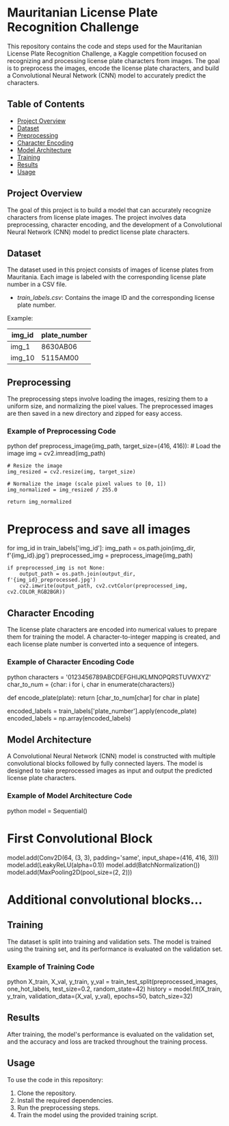 # Mauritanian License Plate Recognition Challenge

This repository contains the code and steps used for the Mauritanian License Plate Recognition Challenge, a Kaggle competition focused on recognizing and processing license plate characters from images. The goal is to preprocess the images, encode the license plate characters, and build a Convolutional Neural Network (CNN) model to accurately predict the characters.

## Table of Contents

- [Project Overview](#project-overview)
- [Dataset](#dataset)
- [Preprocessing](#preprocessing)
- [Character Encoding](#character-encoding)
- [Model Architecture](#model-architecture)
- [Training](#training)
- [Results](#results)
- [Usage](#usage)



## Project Overview

The goal of this project is to build a model that can accurately recognize characters from license plate images. The project involves data preprocessing, character encoding, and the development of a Convolutional Neural Network (CNN) model to predict license plate characters.

## Dataset

The dataset used in this project consists of images of license plates from Mauritania. Each image is labeled with the corresponding license plate number in a CSV file.

- *train_labels.csv*: Contains the image ID and the corresponding license plate number.

Example:

| img_id | plate_number |
|--------|--------------|
| img_1  | 8630AB06     |
| img_10 | 5115AM00     |

## Preprocessing

The preprocessing steps involve loading the images, resizing them to a uniform size, and normalizing the pixel values. The preprocessed images are then saved in a new directory and zipped for easy access.

### Example of Preprocessing Code

python
def preprocess_image(img_path, target_size=(416, 416)):
    # Load the image
    img = cv2.imread(img_path)
    
    # Resize the image
    img_resized = cv2.resize(img, target_size)
    
    # Normalize the image (scale pixel values to [0, 1])
    img_normalized = img_resized / 255.0
    
    return img_normalized

# Preprocess and save all images
for img_id in train_labels['img_id']:
    img_path = os.path.join(img_dir, f'{img_id}.jpg')
    preprocessed_img = preprocess_image(img_path)

    if preprocessed_img is not None:
        output_path = os.path.join(output_dir, f'{img_id}_preprocessed.jpg')
        cv2.imwrite(output_path, cv2.cvtColor(preprocessed_img, cv2.COLOR_RGB2BGR))


## Character Encoding

The license plate characters are encoded into numerical values to prepare them for training the model. A character-to-integer mapping is created, and each license plate number is converted into a sequence of integers.

### Example of Character Encoding Code

python
characters = '0123456789ABCDEFGHIJKLMNOPQRSTUVWXYZ'
char_to_num = {char: i for i, char in enumerate(characters)}

def encode_plate(plate):
    return [char_to_num[char] for char in plate]

encoded_labels = train_labels['plate_number'].apply(encode_plate)
encoded_labels = np.array(encoded_labels)


## Model Architecture

A Convolutional Neural Network (CNN) model is constructed with multiple convolutional blocks followed by fully connected layers. The model is designed to take preprocessed images as input and output the predicted license plate characters.

### Example of Model Architecture Code

python
model = Sequential()

# First Convolutional Block
model.add(Conv2D(64, (3, 3), padding='same', input_shape=(416, 416, 3)))
model.add(LeakyReLU(alpha=0.1))
model.add(BatchNormalization())
model.add(MaxPooling2D(pool_size=(2, 2)))

# Additional convolutional blocks...


## Training

The dataset is split into training and validation sets. The model is trained using the training set, and its performance is evaluated on the validation set.

### Example of Training Code

python
X_train, X_val, y_train, y_val = train_test_split(preprocessed_images, one_hot_labels, test_size=0.2, random_state=42)
history = model.fit(X_train, y_train, validation_data=(X_val, y_val), epochs=50, batch_size=32)


## Results

After training, the model's performance is evaluated on the validation set, and the accuracy and loss are tracked throughout the training process.

## Usage

To use the code in this repository:

1. Clone the repository.
2. Install the required dependencies.
3. Run the preprocessing steps.
4. Train the model using the provided training script.